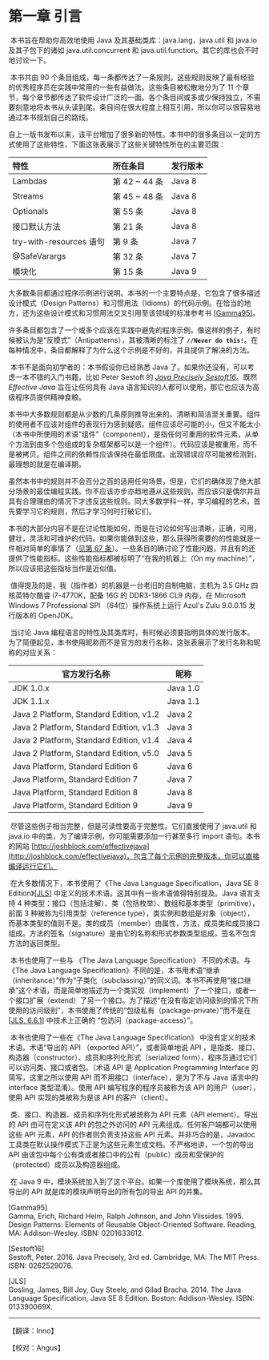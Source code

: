 # 第一章 引言

​	本书旨在帮助你高效地使用 Java 及其基础类库：java.lang，java.util 和 java.io 及其子包下的诸如 java.util.concurrent 和 java.util.function。其它的库也会不时地讨论一下。

​	本书共由 90 个条目组成，每一条都传达了一条规则。这些规则反映了最有经验的优秀程序员在实践中常用的一些有益做法。这些条目被松散地分为了 11 个章节，每个章节都传达了软件设计广泛的一面。各个条目间或多或少保持独立，不需要刻意地将本书从头读到尾。条目间在很大程度上相互引用，所以你可以很容易地通过本书规划自己的路线。

​	自上一版书发布以来，该平台增加了很多新的特性。本书中的很多条目以一定的方式使用了这些特性，下面这张表展示了这些关键特性所在的主要范围：

| 特性                    | 所在条目      | 发行版本 |
| :---------------------- | :------------ | -------- |
| Lambdas                 | 第 42 ~ 44 条 | Java 8   |
| Streams                 | 第 45 ~ 48 条 | Java 8   |
| Optionals               | 第 55 条      | Java 8   |
| 接口默认方法            | 第 21 条      | Java 8   |
| try-with-resources 语句 | 第 9 条       | Java 7   |
| @SafeVarargs            | 第 32 条      | Java 7   |
| 模块化                  | 第 15 条      | Java 9   |

​	大多数条目都通过程序示例进行说明。本书的一个主要特点是，它包含了很多描述设计模式（Design Patterns）和习惯用法（Idioms）的代码示例。在恰当的地方，还为这些设计模式和习惯用法交叉引用至该领域的标准参考书  [[Gamma95](#Gamma95)]。

​	许多条目都包含了一个或多个应该在实践中避免的程序示例。像这样的例子，有时候被认为是“反模式”（Antipatterns），其被清晰的标注了 **`//Never do this!`**。在每种情况中，条目都解释了为什么这个示例是不好的，并且提供了解决的方法。

​	本书不是面向初学者的：本书假设你已经熟悉 Java 了。如果你还没有，可以考虑一本不错的入门书籍，比如 Peter Sestoft 的 [*Java Precisely Sestoft16*](#Sestoft16)。既然 *Effective Java* 旨在让任何具有 Java 语言知识的人都可以使用，那它也应该为高级程序员提供精神食粮。

​	本书中大多数规则都是从少数的几条原则推导出来的。清晰和简洁至关重要。组件的使用者不应该对组件的表现行为感到疑惑。组件应该尽可能的小，但又不能太小（本书中所使用的术语“组件”（component），是指任何可重用的软件元素，从单个方法到由多个包组成的复杂框架都可以是一个组件）。代码应该是被重用，而不是被拷贝。组件之间的依赖性应该保持在最低限度。出现错误应尽可能被检测到，最理想的就是在编译期。

​	虽然本书中的规则并不会百分之百的适用任何场景，但是，它们的确体现了绝大部分场景的最佳编程实践。你不应该亦步亦趋地遵从这些规则，而应该只是偶尔并且具有合理理由的情况下才违反这些规则。同大多数学科一样，学习编程的艺术，首先要学习它的规则，然后才学习何时打破它们。

​	本书的大部分内容不是在讨论性能如何，而是在讨论如何写出清晰，正确，可用，健壮，灵活和可维护的代码。如果你能做到这些，那么获得所需要的的性能就是一件相对简单的事情了（[见第 67 条][item67]）。一些条目的确讨论了性能问题，并且有的还提供了性能指标。这些性能指标都被标明了“在我的机器上（On my machine）”，所以应该把这些指标当作是近似值。

​	值得提及的是，我（指作者）的机器是一台老旧的自制电脑，主机为 3.5 GHz 四核英特尔酷睿 i7-4770K，配备 16G 的 DDR3-1866 CL9 内存，在 Microsoft Windows 7 Professional SPI （64位）操作系统上运行 Azul's Zulu 9.0.0.15 发行版本的 OpenJDK。

​	当讨论 Java 编程语言的特性及其类库时，有时候必须要指明具体的发行版本。为了简便起见，本书使用昵称而不是官方的发行名称，这张表展示了发行名称和昵称的对应关系：

| 官方发行名称 | 昵称 |
|---|---|
|JDK 1.0.x |Java 1.0|
|JDK 1.1.x |Java 1.1|
|Java 2 Platform, Standard Edition, v1.2 |Java 2|
|Java 2 Platform, Standard Edition, v1.3 |Java 3|
|Java 2 Platform, Standard Edition, v1.4 |Java 4|
|Java 2 Platform, Standard Edition, v5.0 |Java 5|
|Java Platform, Standard Edition 6 |Java 6|
|Java Platform, Standard Edition 7 |Java 7|
|Java Platform, Standard Edition 8 |Java 8|
|Java Platform, Standard Edition 9 |Java 9|

​	尽管这些例子相当完整，但是可读性要高于完整性。它们直接使用了 java.util 和 java.io 中的类，为了编译示例，你可能需要添加一行甚至多行 import 语句。本书的网站 [http://joshblock.com/effectivejava](http://joshblock.com/effectivejava)，包含了每个示例的完整版本，你可以直接编译运行它们。

​	在大多数情况下，本书使用了《The Java Language Specification，Java SE 8 Edition》[[JLS](#JLS)] 中定义的技术术语。这其中有一些术语值得特别提及。Java 语言支持 4 种类型：接口（包括注解）、类（包括枚举）、数组和基本类型（primitive），前面 3 种被称为引用类型（reference type），类实例和数组是对象（object），而基本类型的值则不是。类的成员（member）由属性，方法，成员类和成员接口组成。方法的签名（signature）是由它的名称和形式参数类型组成，签名不包含方法的返回类型。

​	本书也使用了一些与 《The Java Language Specification》 不同的术语。与 《The Java Language Specification》不同的是，本书用术语“继承（inheritance）”作为“子类化（subclassing）”的同义词。本书不再使用“接口继承”这个术语，而是简单地描述为一个类实现（implement）了一个接口，或者一个接口扩展（extend）了另一个接口。为了描述“在没有指定访问级别的情况下所使用的访问级别”，本书使用了传统的“包级私有（package-private）”而不是在 [[JLS, 6.6.1](#JLS)] 中技术上正确的 “包访问（package-access）”。

​	本书也使用了一些在《The Java Language Specification》 中没有定义的技术术语。术语“导出的 API （exported API）”，或者简单地说 API ，是指类、接口、构造器（constructor）、成员和序列化形式（serialized form），程序员通过它们可以访问类、接口或者包。（术语 API 是 Application Programming Interface 的简写，这里之所以使用 API 而不用接口（interface），是为了不与 Java 语言中的 interface 类型混淆）。使用 API 编写程序的程序员被称为该 API 的用户（user），使用 API 实现的类被称为是该 API 的客户（client）。

​	类、接口、构造器、成员和序列化形式被统称为 API 元素（API element）。导出的 API 由可在定义该 API 的包之外访问的 API 元素组成。任何客户端都可以使用这些 API 元素，API 的作者则负责支持这些 API 元素。并非巧合的是，Javadoc 工具类在默认操作模式下正是为这些元素生成文档。不严格地讲，一个包的导出 API 由该包中每个公有类或者接口中的公有（public）成员和受保护的（protected）成员以及构造器组成。

​	在 Java 9 中，模块系统加入到了这个平台。如果一个库使用了模块系统，那么其导出的 API 就是库的模块声明导出的所有包的导出 API 的并集。

<p id="Gamma95"> [Gamma95] <br/>Gamma, Erich, Richard Helm, Ralph Johnson, and John Vlissides. 1995.<br/>Design Patterns: Elements of Reusable Object-Oriented Software. Reading,<br/>MA: Addison-Wesley. ISBN: 0201633612.</p>

<p id="Sestoft16"> [Sestoft16] <br/>Sestoft, Peter. 2016. Java Precisely, 3rd ed. Cambridge, MA: The MIT Press.<br/>ISBN: 0262529076.</p>

<p id="JLS"> [JLS]<br/>Gosling, James, Bill Joy, Guy Steele, and Gilad Bracha. 2014. The Java<br/>Language Specification, Java SE 8 Edition. Boston: Addison-Wesley. ISBN:<br/>013390069X.</p>

[item67]: url-for-item-67 "在未来填入第67条的url，不然无法跳转到指定网页"

---

【翻译：Inno】

【校对：Angus】